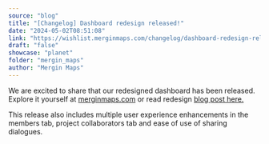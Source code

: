 ```yaml
---
source: "blog"
title: "[Changelog] Dashboard redesign released!"
date: "2024-05-02T08:51:08"
link: "https://wishlist.merginmaps.com/changelog/dashboard-redesign-released?utm_source=qgis"
draft: "false"
showcase: "planet"
folder: "mergin_maps"
author: "Mergin Maps"
---
```


<p>We are excited to share that our redesigned dashboard has been released. Explore it yourself at <a href="http://merginmaps.com" rel="noopener noreferrer nofollow" target="_blank">merginmaps.com</a> or read redesign <a href="https://merginmaps.com/blog/mergin-maps-app-is-getting-a-fresh-new-look" rel="noopener noreferrer nofollow" target="_blank">blog post here.</a></p><p></p><p>This release also includes multiple user experience enhancements in the members tab, project collaborators tab and ease of use of sharing dialogues.</p>
